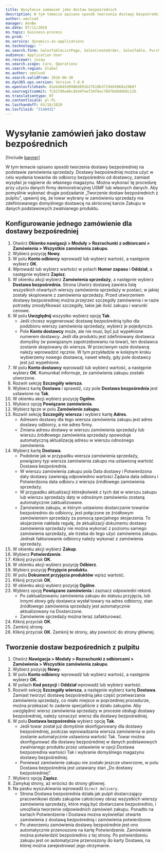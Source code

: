 ```yaml
---
title: Wysyłanie zamówień jako dostaw bezpośrednich
description: W tym temacie opisano sposób tworzenia dostawy bezpośredniej na podstawie zamówienia sprzedaży.
author: omulvad
manager: AnnBe
ms.date: 07/11/2019
ms.topic: business-process
ms.prod: ''
ms.service: dynamics-ax-applications
ms.technology: ''
ms.search.form: SalesTableListPage, SalesCreateOrder, SalesTable, PurchCreateFromSalesOrder, VendAccountItemLookup, SalesTableReferences, PurchTable, PurchEditLines, PurchTableReferences, MCRDropShipWorkbench
audience: Application User
ms.reviewer: josaw
ms.search.scope: Core, Operations
ms.search.region: Global
ms.author: omulvad
ms.search.validFrom: 2016-06-30
ms.dyn365.ops.version: Version 7.0.0
ms.openlocfilehash: 81ebd845d9900d891b17618b3719d45060a1968f
ms.sourcegitcommit: fcb27d6a46cd544feef34f6ec7607bdd46b0c12b
ms.translationtype: HT
ms.contentlocale: pl-PL
ms.lasthandoff: 03/18/2020
ms.locfileid: "3148432"
---
```

# <a name="ship-orders-as-direct-deliveries"></a>Wysyłanie zamówień jako dostaw bezpośrednich

[!include [banner](../../includes/banner.md)]

W tym temacie opisano sposób tworzenia dostawy bezpośredniej na podstawie zamówienia sprzedaży. Dostawy bezpośredniej można użyć w celu wysłania towarów do odbiorcy bezpośrednio od dostawcy, zamiast wysyłać je najpierw do własnego magazynu. Można wykonać tę procedurę przy użyciu danych firmy demonstracyjnej USMF lub własnych danych. Aby pomyślnie wykonać drugie podzadanie „Tworzenie dostaw bezpośrednich z pulpitu”, upewnij się, że towar wybrany w zamówieniu sprzedaży ma zdefiniowanego domyślnego dostawcę na skróconej karcie Zakupu w danych podstawowych zwalnianego produktu.

## <a name="set-an-individual-order-for-direct-delivery"></a>Konfigurowanie jednego zamówienie dla dostawy bezpośredniej
1. Otwórz **Okienko nawigacji > Moduły > Rozrachunki z odbiorcami > Zamówienia > Wszystkie zamówienia zakupu**.
2. Wybierz pozycję **Nowy**.
3. W polu **Konto odbiorcy** wprowadź lub wybierz wartość, a następnie wybierz **OK**.
4. Wprowadź lub wybierz wartości w polach **Numer zapasu** i **Oddział**, a następnie wybierz **Zapisz**.
5. W okienku akcji wybierz **Zamówienia sprzedaży**, a następnie wybierz **Dostawa bezpośrednia**. Strona Utwórz dostawę zawiera listę wszystkich otwartych wierszy zamówienia sprzedaży w postaci, w jakiej zostały skopiowane z zamówienia sprzedaży. Przed utworzeniem dostawy bezpośredniej można przejrzeć szczegóły zamówienia i w razie potrzeby zmodyfikować szczegóły, takie jak ilość zakupu i warunki cenowe.  
6. W polu **Uwzględnij** wszystko wybierz opcję **Tak**.
    - Jeśli chcesz wygenerować dostawę bezpośrednią tylko dla podzbioru wierszy zamówienia sprzedaży, wybierz je pojedynczo.  
    - Pole **Konto dostawcy** może, ale nie musi, być już wypełnione numerem dostawcy. Jeśli dla produktu jest zdefiniowany dostawca domyślny (w powiązanym zapotrzebowaniu na towar), ten dostawca zostanie skopiowany do wiersza. W przeciwnym razie dostawcę należy wprowadzić ręcznie. W tym przykładzie w kolejnym kroku wybierzemy nowego dostawcę, nawet wtedy, gdy pole dostawcy jest już wypełnione.   
7. W polu **Konto dostawcy** wprowadź lub wybierz wartość, a następnie wybierz **OK**. Komunikat informuje, że zamówienia zakupu zostało utworzone.   
8. Rozwiń sekcję **Szczegóły wiersza**.
9. Wybierz kartę **Dostawa** i sprawdź, czy pole **Dostawa bezpośrednia** jest ustawione na **Tak**.
10. W okienku akcji wybierz pozycję **Ogólne**.
11. Wybierz opcję **Powiązane zamówienia**.
12. Wybierz łącze w polu **Zamówienie zakupu**.
13. Rozwiń sekcję **Szczegóły wiersza** i wybierz kartę **Adres**.
    - Adresem dostawy dla tego wiersza zamówienia zakupu jest adres dostawy odbiorcy, a nie adres firmy.  
    - Zmiana adresu dostawy w wierszu zamówienia sprzedaży lub wierszu źródłowego zamówienia sprzedaży spowoduje automatyczną aktualizację adresu w wierszu odnośnego zamówienia.  
14. Wybierz kartę **Dostawa**.
    - Podobnie jak w przypadku wiersza zamówienia sprzedaży, powiązany typ wiersza zamówienia zakupu ma ustawioną wartość Dostawa bezpośrednia.  
    - W wierszu zamówienia zakupu pola Data dostawy i Potwierdzona daty dostawy zawierają odpowiednio wartości Żądana data odbioru i Potwierdzona data odbioru z wiersza źródłowego zamówienia sprzedaży.   
    - W przypadku aktualizacji którejkolwiek z tych dat w wierszu zakupu lub wierszu sprzedaży daty w odnośnym zamówieniu zostaną automatycznie zaktualizowane.     
    - Zamówienie zakupu, w którym ustawiono dostarczanie towarów bezpośrednio do odbiorcy, jest połączone ze źródłowym zamówieniem sprzedaży za pomocą specjalnego skojarzenia. To skojarzenie nakłada regułę, że aktualizacji dokumentu dostawy zamówienia sprzedaży nie można wykonać z poziomu samego zamówienia sprzedaży, ale trzeba do tego użyć zamówienia zakupu. Jednak fakturowanie odbiorcy należy wykonać z zamówienia sprzedaży.  
15. W okienku akcji wybierz **Zakup**.
16. Wybierz **Potwierdzenie**.
17. Kliknij przycisk **OK**.
18. W okienku akcji wybierz pozycję **Odbierz**.
19. Wybierz pozycję **Przyjęcie produktu**.
20. W polu **Dokument przyjęcia produktów** wpisz wartość.
21. Kliknij przycisk **OK**.
22. W okienku akcji wybierz pozycję **Ogólne**.
23. Wybierz opcję **Powiązane zamówienia** i zaznacz odpowiedni rekord.
    - Po zaktualizowaniu zamówienia zakupu do statusu przyjęcia, lub innymi słowy gdy dostawca wysłał towary na adres odbiorcy, stan źródłowego zamówienia sprzedaży jest automatycznie aktualizowany na Dostarczone.  
    - Zamówienie sprzedaży można teraz zafakturować.    
24. Kliknij przycisk **OK**.
25. Zamknij stronę.
26. Kliknij przycisk **OK**. Zamknij te strony, aby powrócić do strony głównej.

## <a name="create-direct-deliveries-from-the-workbench"></a>Tworzenie dostaw bezpośrednich z pulpitu
1. Otwórz **Nawigacja > Moduły > Rozrachunki z odbiorcami > Zamówienia > Wszystkie zamówienia zakupu**.
2. Wybierz pozycję **Nowy**.
3. W polu **Konto odbiorcy** wprowadź lub wybierz wartość, a następnie wybierz **OK**.
4. W polach **Kod pozycji** i **Oddział** wprowadź lub wybierz wartość.
5. Rozwiń sekcję **Szczegóły wiersza**, a następnie wybierz kartę **Dostawa**. Zamiast tworzyć dostawę bezpośrednią jako część przetwarzania zamówienia sprzedaży, co miało miejsce w poprzedniej procedurze, można przekazać to zadanie specjaliście z działu zakupów. Aby uwzględnić wiersz zamówienia sprzedaży w procesie obsługi dostawy bezpośredniej, należy oznaczyć wiersz dla dostawy bezpośredniej.  
6. W polu **Dostawa bezpośrednia** wybierz opcję **Tak**.
    - Jeśli towar został już domyślnie skonfigurowany dla dostawy bezpośredniej, podczas wprowadzania wiersza zamówienia w polu zostanie automatycznie ustawiona wartość Tak. Towar można skonfigurować dla dostawy bezpośredniej w danych podstawowych zwalnianego produktu przez ustawienie w opcji Dostawa bezpośrednia wartości Tak i wybranie domyślnego magazynu dostawy bezpośredniej.  
    - Ponieważ zamówienie zakupu nie zostało jeszcze utworzone, w polu Dostawa bezpośrednia jest ustawiany stan „Do dostawy bezpośredniej”.   
7. Wybierz opcję **Zapisz**.
8. Zamykaj strony, aż wrócisz do strony głównej.
9. Na pasku wyszukiwania wprowadź `Direct delivery`.
    - Strona Dostawa bezpośrednia działa jak pulpit dostarczający pracownikowi działu zakupów całościowy obraz wszystkich wierszy zamówienia sprzedaży, które mają być dostarczane bezpośrednio, i umożliwia tworzenie odpowiednich zamówień zakupu. Ponadto na kartach Potwierdzenie i Dostawa można wyświetlać otwarte zamówienia z dostawą bezpośrednią i zamówienia potwierdzone.  
    - Po utworzeniu zamówienia dostawy bezpośrednie jest ono automatycznie przenoszone na kartę Potwierdzenie. Zamówienie można potwierdzić bezpośrednio z tej strony. Po potwierdzeniu zakupu jest on automatyczne przenoszony do karty Dostawa, na której można zarejestrować jego otrzymanie.  

